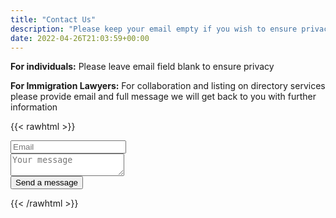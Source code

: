 ```yaml
---
title: "Contact Us"
description: "Please keep your email empty if you wish to ensure privacy. In case you need follow up please add email." 
date: 2022-04-26T21:03:59+00:00
---
```

**For individuals:** Please leave email field blank to ensure privacy
 
**For Immigration Lawyers:** For collaboration and listing on directory services please provide email and full message we will get back to you with further information



{{< rawhtml >}}
<script src="https://unpkg.com/tailwindcss-jit-cdn"></script>
<form action=https://formspree.io/f/mvonvbez method="POST" target="_blank">
  <div class="mb-3 pt-0">
    <input
      type="email"
      placeholder="Email"
      name="email"
      class="px-3 py-3 placeholder-gray-400 text-gray-600 relative bg-white bg-white rounded text-sm border-0 shadow outline-none focus:outline-none focus:ring w-full"
    />
  </div>
  <div class="mb-3 pt-0">
    <textarea
      placeholder="Your message"
      name="message"
      class="px-3 py-3 placeholder-gray-400 text-gray-600 relative bg-white bg-white rounded text-sm border-0 shadow outline-none focus:outline-none focus:ring w-full"
      required
    ></textarea>
  </div>
  <div class="mb-3 pt-0">
    <button
      class="bg-blue-500 text-white active:bg-blue-600 font-bold uppercase text-sm px-6 py-3 rounded shadow hover:shadow-lg outline-none focus:outline-none mr-1 mb-1 ease-linear transition-all duration-150"
      type="submit"
    >Send a message</button>
  </div>
</form>
{{< /rawhtml >}}

